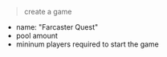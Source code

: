> create a game

- name: "Farcaster Quest"
- pool amount
- mininum players required to start the game
